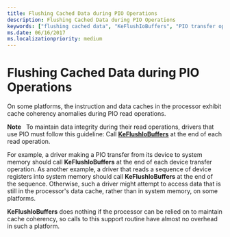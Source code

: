 ```yaml
---
title: Flushing Cached Data during PIO Operations
description: Flushing Cached Data during PIO Operations
keywords: ["flushing cached data", "KeFlushIoBuffers", "PIO transfer operations WDK kernel"]
ms.date: 06/16/2017
ms.localizationpriority: medium
---
```


# Flushing Cached Data during PIO Operations





On some platforms, the instruction and data caches in the processor exhibit cache coherency anomalies during PIO read operations.

**Note**   To maintain data integrity during their read operations, drivers that use PIO must follow this guideline:
Call [**KeFlushIoBuffers**](/windows-hardware/drivers/ddi/wdm/nf-wdm-keflushiobuffers) at the end of each read operation.

For example, a driver making a PIO transfer from its device to system memory should call **KeFlushIoBuffers** at the end of each device transfer operation. As another example, a driver that reads a sequence of device registers into system memory should call **KeFlushIoBuffers** at the end of the sequence. Otherwise, such a driver might attempt to access data that is still in the processor's data cache, rather than in system memory, on some platforms.

 

**KeFlushIoBuffers** does nothing if the processor can be relied on to maintain cache coherency, so calls to this support routine have almost no overhead in such a platform.

 

